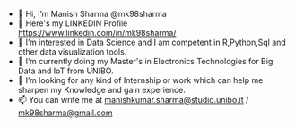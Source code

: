- 👋 Hi, I’m Manish Sharma @mk98sharma
- 👀 Here's my LINKEDIN Profile https://www.linkedin.com/in/mk98sharma/  
- 👀 I’m interested in Data Science and I am competent in R,Python,Sql and other data visualization tools.
- 🌱 I’m currently doing my Master's in Electronics Technologies for Big Data and IoT from UNIBO.
- 💞️ I’m looking for any kind of Internship or work which can help me sharpen my Knowledge and gain experience.
- 📫 You can write me at manishkumar.sharma@studio.unibo.it / mk98sharma@gmail.com
<!---
mk98sharma/mk98sharma is a ✨ special ✨ repository because its `README.md` (this file) appears on your GitHub profile.
You can click the Preview link to take a look at your changes.
--->
